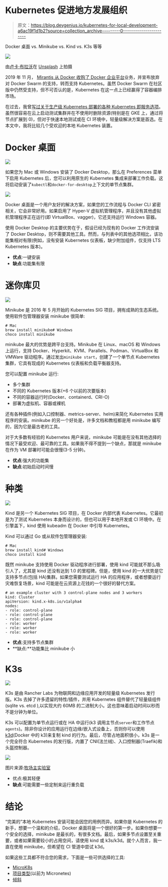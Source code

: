 # Kubernetes 促进地方发展组织

> 原文：<https://blog.devgenius.io/kubernetes-for-local-development-a6ac19f1d1b2?source=collection_archive---------0----------------------->

Docker 桌面 vs. Minikube vs. Kind vs. K3s 等等

![](img/cdd2c30f2ec417f6bd76ff420d94b39b.png)

由[卢卡·布拉沃](https://unsplash.com/@lucabravo?utm_source=medium&utm_medium=referral)在 [Unsplash](https://unsplash.com?utm_source=medium&utm_medium=referral) 上拍摄

2019 年 11 月， [Mirantis 从 Docker 收购了 Docker 企业平台](https://www.mirantis.com/blog/mirantis-acquires-docker-enterprise-platform-business/)业务，并宣布放弃对 Docker Swarm 的支持，转而支持 Kubernetes。虽然 Docker Swarm 在社区版中仍然受支持，但不可否认的是，Kubernetes 在这一点上已经赢得了容器编排市场。

在过去，我曾[写过关于生产级 Kubernetes 部署的各种 Kubernetes 即服务选项](https://medium.com/swlh/state-of-managed-kubernetes-2020-4be006643360)。虽然很容易在云上启动测试集群并在不使用时删除资源(特别是在 GKE 上，通过将节点扩展到 0)，但对于快速本地测试或在 CI 环境中，轻量级解决方案是首选。在本文中，我将比较几个受欢迎的本地 Kubernetes 装置。

# Docker 桌面

![](img/34f899da5bacb5d7d1f8f79bb02e1ec4.png)

如果您为 Mac 或 Windows 安装了 Docker Desktop，那么在 Preferences 菜单下启用 Kubernetes 后，您可以利用原生的 Kubernetes 集成来部署工作负载。这将启动安装了`kubectl`和`docker-for-desktop`上下文的单节点集群。

![](img/c62ab9094c7b74b75465d9b647ee79c3.png)

Docker 桌面是一个用户友好的解决方案，如果您的工作流程与 Docker CLI 紧密相关，它会非常好用。如果启用了 Hyper-V 虚拟机管理程序，并且没有其他虚拟机管理程序正在运行(即 VirtualBox、vagger)，它还支持运行 Windows 容器。

使用 Docker Desktop 的主要优势在于，假设已经为现有的 Docker 工作流安装了 Docker Desktop，则不需要其他工具。然而，与列表中的其他选项相比，该功能集相对有限(例如，没有安装 Kubernetes 仪表板，缺少附加组件，仅支持 LTS Kubernetes 版本)。

*   **优点**:一键安装
*   **缺点**:功能集有限

# 迷你库贝

![](img/3be49ae67d1cbfef52791aca8a736325.png)

Minikube 是 2016 年 5 月开始的 Kubernetes SIG 项目，拥有成熟的生态系统。使用软件包管理器安装 minikube 很简单:

```
# Mac
brew install minikube# Windows
choco install minikube
```

minikube 最大的优势是跨平台支持。Minikube 在 Linux、macOS 和 Windows 上运行，支持 Docker、Hyperkit、KVM、Parallels、Podman、VirtualBox 和 VMWare 驱动程序。通过发出`minikube start`，创建了一个单节点 Kubernetes 集群，它具有现成的 Kubernetes 仪表板和负载平衡器支持。

您可以配置 minikube 运行:

*   多个集群
*   不同的 Kubernetes 版本(+6 个以前的次要版本)
*   不同的容器运行时(Docker、containerd、CRI-O)
*   部署为虚拟机、容器或裸机

还有各种插件(例如入口控制器、metrics-server、helm)来简化 Kubernetes 实用程序的安装。minikube 的另一个好处是，许多文档和教程都是用 minikube 编写的，因为它是最古老的工具。

对于大多数有经验的 Kubernetes 用户来说，minikube 可能是在没有其他选择的情况下最受欢迎、最可靠的工具。如果我不得不提到一个缺点，那就是 minikube 在作为 VM 部署时可能会很慢(3-5 分钟)。

*   **优点**:强大的功能集
*   **缺点**:初始启动时间慢

# 种类

![](img/9f1236896e5ddc5d1569a59c0b19cafd.png)

Kind 是另一个 Kubernetes SIG 项目，在 Docker 内部代表 Kubernetes。它最初是为了测试 Kubernetes 本身而设计的，但也可以用于本地开发或 CI 环境中。在引擎盖下，kind 使用 kubeadm 在 Docker 中引导 Kubernetes。

Kind 可以通过 Go 或从软件包管理器安装:

```
# Mac
brew install kind# Windows
choco install kind 
```

既然 minikube 支持使用 Docker 驱动程序进行部署，使用 kind 可能就不那么吸引人了，尤其是 kind 还没有达到 1.0 的里程碑。但是，使用 kind 的一大优势是它支持多节点(包括 HA)集群。如果您需要测试运行 HA 的应用程序，或者想要运行灾难恢复场景，kind 可能是在云资源上花钱的一个很好的替代方案。

```
# an example cluster with 3 control-plane nodes and 3 workers
kind: Cluster
apiVersion: kind.x-k8s.io/v1alpha4
nodes:
- role: control-plane
- role: control-plane
- role: control-plane
- role: worker
- role: worker
- role: worker
```

*   **优点**:支持多节点集群
*   **缺点:**功能集比 minikube 小

# K3s

![](img/bc885939c962ce132f688dcf4d0ad514.png)

K3s 是由 Rancher Labs 为物联网和边缘应用开发的轻量级 Kubernetes 发行版。K3s 去掉了许多遗留的特性/插件，并用 Kubernetes 组件替代了轻量级组件(sqlite vs. etcd ),以实现大约 60MB 的二进制大小。这也意味着启动时间以秒而不是分钟为单位。

K3s 可以配置为单节点运行或在 HA 中运行(k3 调用主节点`server`和工作节点`agents`)。除非你设计的应用运行在边缘/嵌入式设备上，否则你可以使用[k3d](https://github.com/rancher/k3d)(Docker 中的 k3)来复制 kind 的行为。最后，尽管占地面积很小，k3s 是一个完全符合 Kubernetes 的发行版，内置了 CNI(法兰绒)、入口控制器(Traefik)和头盔控制器。

![](img/0ca54b7403a0cdd6b39f33d0dbb14b3e.png)

图片来源:[牧场主实验室](https://rancher.com/docs/k3s/latest/en/architecture/)

*   优点:极其轻便
*   **缺点**:可能需要一些定制来运行重负载

# 结论

“完美的”本地 Kubernetes 安装可能会因您的用例而异。如果你是 Kubernetes 的新手，想要一个温和的介绍，Docker 桌面将是一个很好的第一步。如果你想要一个安全的选择，minikube 是最长的，有很多文档。最后，如果多节点设置至关重要，或者如果需要较小的占用空间，请使用 kind 或 k3s/k3d。就个人而言，我一直在使用 minikube，但希望在 CI 管道中尝试 k3d。

如果这些工具都不符合您的需求，下面是一些可供选择的工具:

*   [MicroK8s](https://microk8s.io/)
*   [项目类型](https://github.com/dotnet/tye)(以前为 Micronetes)
*   [倾斜](https://docs.tilt.dev/)